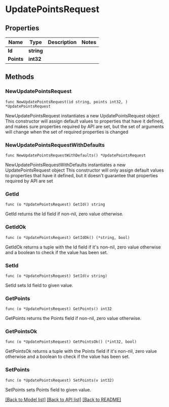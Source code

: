 # UpdatePointsRequest

## Properties

Name | Type | Description | Notes
------------ | ------------- | ------------- | -------------
**Id** | **string** |  | 
**Points** | **int32** |  | 

## Methods

### NewUpdatePointsRequest

`func NewUpdatePointsRequest(id string, points int32, ) *UpdatePointsRequest`

NewUpdatePointsRequest instantiates a new UpdatePointsRequest object
This constructor will assign default values to properties that have it defined,
and makes sure properties required by API are set, but the set of arguments
will change when the set of required properties is changed

### NewUpdatePointsRequestWithDefaults

`func NewUpdatePointsRequestWithDefaults() *UpdatePointsRequest`

NewUpdatePointsRequestWithDefaults instantiates a new UpdatePointsRequest object
This constructor will only assign default values to properties that have it defined,
but it doesn't guarantee that properties required by API are set

### GetId

`func (o *UpdatePointsRequest) GetId() string`

GetId returns the Id field if non-nil, zero value otherwise.

### GetIdOk

`func (o *UpdatePointsRequest) GetIdOk() (*string, bool)`

GetIdOk returns a tuple with the Id field if it's non-nil, zero value otherwise
and a boolean to check if the value has been set.

### SetId

`func (o *UpdatePointsRequest) SetId(v string)`

SetId sets Id field to given value.


### GetPoints

`func (o *UpdatePointsRequest) GetPoints() int32`

GetPoints returns the Points field if non-nil, zero value otherwise.

### GetPointsOk

`func (o *UpdatePointsRequest) GetPointsOk() (*int32, bool)`

GetPointsOk returns a tuple with the Points field if it's non-nil, zero value otherwise
and a boolean to check if the value has been set.

### SetPoints

`func (o *UpdatePointsRequest) SetPoints(v int32)`

SetPoints sets Points field to given value.



[[Back to Model list]](../README.md#documentation-for-models) [[Back to API list]](../README.md#documentation-for-api-endpoints) [[Back to README]](../README.md)


